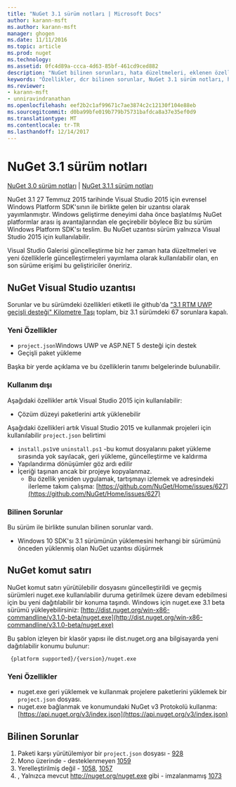 ```yaml
---
title: "NuGet 3.1 sürüm notları | Microsoft Docs"
author: karann-msft
ms.author: karann-msft
manager: ghogen
ms.date: 11/11/2016
ms.topic: article
ms.prod: nuget
ms.technology: 
ms.assetid: 0fc4d89a-ccca-4d63-85bf-461cd9ced882
description: "NuGet bilinen sorunları, hata düzeltmeleri, eklenen özellikleri ve dcr dahil olmak üzere 3.1 için sürüm notları."
keywords: "Özellikler, dcr bilinen sorunlar, NuGet 3.1 sürüm notları, hata düzeltmeleri eklendi"
ms.reviewer:
- karann-msft
- unniravindranathan
ms.openlocfilehash: eef2b2c1af99671c7ae3874c2c12130f104e88eb
ms.sourcegitcommit: d0ba99bfe019b779b75731bafdca8a37e35ef0d9
ms.translationtype: MT
ms.contentlocale: tr-TR
ms.lasthandoff: 12/14/2017
---
```

# <a name="nuget-31-release-notes"></a>NuGet 3.1 sürüm notları

[NuGet 3.0 sürüm notları](../release-notes/nuget-3.0.0.md) | [NuGet 3.1.1 sürüm notları](../release-notes/nuget-3.1.1.md)

NuGet 3.1 27 Temmuz 2015 tarihinde Visual Studio 2015 için evrensel Windows Platform SDK'sının ile birlikte gelen bir uzantısı olarak yayımlanmıştır. Windows geliştirme deneyimi daha önce başlatılmış NuGet platformlar arası iş avantajlarından ele geçirebilir böylece Biz bu sürüm Windows Platform SDK'sı teslim. Bu NuGet uzantısı sürüm yalnızca Visual Studio 2015 için kullanılabilir.

Visual Studio Galerisi güncelleştirme biz her zaman hata düzeltmeleri ve yeni özelliklerle güncelleştirmeleri yayımlama olarak kullanılabilir olan, en son sürüme erişimi bu geliştiriciler öneririz.

## <a name="nuget-visual-studio-extension"></a>NuGet Visual Studio uzantısı

Sorunlar ve bu sürümdeki özellikleri etiketli ile github'da ["3.1 RTM UWP geçişli desteği" Kilometre Taşı](https://github.com/NuGet/Home/issues?utf8=%E2%9C%93&q=is%3Aclosed+milestone%3A%223.1+RTM+UWP+transitive+support%22+) toplam, biz 3.1 sürümdeki 67 sorunlara kapalı.

### <a name="new-features"></a>Yeni Özellikler

* `project.json`Windows UWP ve ASP.NET 5 desteği için destek
* Geçişli paket yükleme

Başka bir yerde açıklama ve bu özelliklerin tanımı belgelerinde bulunabilir.

### <a name="deprecated"></a>Kullanım dışı

Aşağıdaki özellikler artık Visual Studio 2015 için kullanılabilir:

* Çözüm düzeyi paketlerini artık yüklenebilir

Aşağıdaki özellikleri artık Visual Studio 2015 ve kullanmak projeleri için kullanılabilir `project.json` belirtimi

* `install.ps1`ve `uninstall.ps1` -bu komut dosyalarını paket yükleme sırasında yok sayılacak, geri yükleme, güncelleştirme ve kaldırma
* Yapılandırma dönüşümler göz ardı edilir
* İçeriği taşınan ancak bir projeye kopyalanmaz.
    * Bu özellik yeniden uygulamak, tartışmayı izlemek ve adresindeki ilerleme takım çalışma: [https://github.com/NuGet/Home/issues/627](https://github.com/NuGet/Home/issues/627)


### <a name="known-issues"></a>Bilinen Sorunlar

Bu sürüm ile birlikte sunulan bilinen sorunlar vardı.

* Windows 10 SDK'sı 3.1 sürümünün yüklemesini herhangi bir sürümünü önceden yüklenmiş olan NuGet uzantısı düşürmek

## <a name="nuget-command-line"></a>NuGet komut satırı

NuGet komut satırı yürütülebilir dosyasını güncelleştirildi ve geçmiş sürümleri nuget.exe kullanılabilir duruma getirilmek üzere devam edebilmesi için bu yeni dağıtılabilir bir konuma taşındı.  Windows için nuget.exe 3.1 beta sürümü yükleyebilirsiniz: [http://dist.nuget.org/win-x86-commandline/v3.1.0-beta/nuget.exe](http://dist.nuget.org/win-x86-commandline/v3.1.0-beta/nuget.exe)

Bu şablon izleyen bir klasör yapısı ile dist.nuget.org ana bilgisayarda yeni dağıtılabilir konumu bulunur:

     {platform supported}/{version}/nuget.exe

### <a name="new-features"></a>Yeni Özellikler

* nuget.exe geri yüklemek ve kullanmak projelere paketlerini yüklemek bir `project.json` dosyası.
* nuget.exe bağlanmak ve konumundaki NuGet v3 Protokolü kullanma: [https://api.nuget.org/v3/index.json](https://api.nuget.org/v3/index.json)

## <a name="known-issues"></a>Bilinen Sorunlar ##

1.    Paketi karşı yürütülemiyor bir `project.json` dosyası - [928](https://github.com/NuGet/Home/issues/928)
2.    Mono üzerinde - desteklenmeyen [1059](https://github.com/NuGet/Home/issues/1059)
3.    Yerelleştirilmiş değil - [1058](https://github.com/NuGet/Home/issues/1058), [1057](https://github.com/NuGet/Home/issues/1057)
4.    , Yalnızca mevcut http://nuget.org/nuget.exe gibi - imzalanmamış [1073](https://github.com/NuGet/Home/issues/1073)
